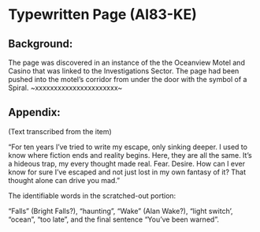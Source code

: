# Typewritten Page (AI83-KE)


## Background:

The page was discovered in an instance of the the Oceanview Motel and Casino that was linked to the Investigations Sector. The page had been pushed into the motel’s corridor from under the door with the symbol of a Spiral. ~xxxxxxxxxxxxxxxxxxxxxx~


## Appendix:

(Text transcribed from the item)

“For ten years I’ve tried to write my escape, only sinking deeper. I used to know where fiction ends and reality begins. Here, they are all the same. It’s a hideous trap, my every thought made real. Fear. Desire. How can I ever know for sure I’ve escaped and not just lost in my own fantasy of it? That thought alone can drive you mad.”

The identifiable words in the scratched-out portion:

“Falls” (Bright Falls?), “haunting”, “Wake” (Alan Wake?), “light switch’, “ocean”, “too late”, and the final sentence “You’ve been warned”.
